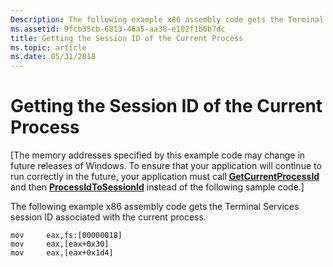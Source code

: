 ```yaml
---
Description: The following example x86 assembly code gets the Terminal Services session ID associated with the current process.
ms.assetid: 9fcb35cb-6813-46a5-aa38-e102f1b6b7dc
title: Getting the Session ID of the Current Process
ms.topic: article
ms.date: 05/31/2018
---
```


# Getting the Session ID of the Current Process

\[The memory addresses specified by this example code may change in future releases of Windows. To ensure that your application will continue to run correctly in the future, your application must call [**GetCurrentProcessId**](https://msdn.microsoft.com/library/ms683180(v=VS.85).aspx) and then [**ProcessIdToSessionId**](https://msdn.microsoft.com/library/Aa382990(v=VS.85).aspx) instead of the following sample code.\]

The following example x86 assembly code gets the Terminal Services session ID associated with the current process.

``` syntax
mov     eax,fs:[00000018]
mov     eax,[eax+0x30]
mov     eax,[eax+0x1d4]
```

 

 



